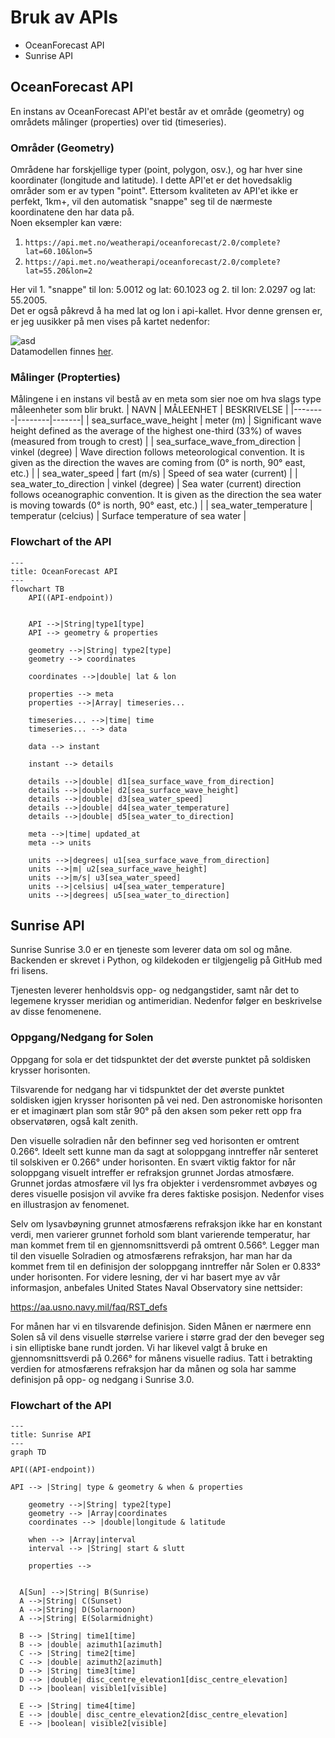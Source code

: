 # Bruk av APIs
- OceanForecast API
- Sunrise API

## OceanForecast API
En instans av OceanForecast API'et består av et område (geometry) og områdets målinger (properties) over tid (timeseries).

### Områder (Geometry)
Områdene har forskjellige typer (point, polygon, osv.), og har hver sine koordinater (longitude and latitude). I dette API'et er det hovedsaklig områder som er av typen "point". Ettersom kvaliteten av API'et ikke er perfekt, 1km+, vil den automatisk "snappe" seg til de nærmeste koordinatene den har data på.<br>
Noen eksempler kan være:
1. `https://api.met.no/weatherapi/oceanforecast/2.0/complete?lat=60.10&lon=5`
2. `https://api.met.no/weatherapi/oceanforecast/2.0/complete?lat=55.20&lon=2`

Her vil 1. "snappe" til lon: 5.0012 og lat: 60.1023 og 2. til lon: 2.0297 og lat: 55.2005.<br>
Det er også påkrevd å ha med lat og lon i api-kallet. Hvor denne grensen er, er jeg uusikker på men vises på kartet nedenfor:

![asd](https://docs.api.met.no/doc/assets/oceanforecast_area.png)<br>
Datamodellen finnes [her](https://docs.api.met.no/doc/oceanforecast/datamodel).

### Målinger (Propterties)
Målingene i en instans vil bestå av en meta som sier noe om hva slags type måleenheter som blir brukt.
| NAVN | MÅLEENHET | BESKRIVELSE |
|--------|--------|-------|
| sea_surface_wave_height | meter (m) | Significant wave height defined as the average of the highest one-third (33%) of waves (measured from trough to crest) |
| sea_surface_wave_from_direction | vinkel (degree) | Wave direction follows meteorological convention. It is given as the direction the waves are coming from (0° is north, 90° east, etc.) |
| sea_water_speed | fart (m/s) | Speed of sea water (current) |
| sea_water_to_direction | vinkel (degree) | Sea water (current) direction follows oceanographic convention. It is given as the direction the sea water is moving towards (0° is north, 90° east, etc.) |
| sea_water_temperature | temperatur (celcius) | Surface temperature of sea water |



### Flowchart of the API
```mermaid
---
title: OceanForecast API
---
flowchart TB
    API((API-endpoint))


    API -->|String|type1[type]
    API --> geometry & properties

    geometry -->|String| type2[type]
    geometry --> coordinates
    
    coordinates -->|double| lat & lon

    properties --> meta
    properties -->|Array| timeseries...

    timeseries... -->|time| time
    timeseries... --> data

    data --> instant

    instant --> details

    details -->|double| d1[sea_surface_wave_from_direction]
    details -->|double| d2[sea_surface_wave_height]
    details -->|double| d3[sea_water_speed]
    details -->|double| d4[sea_water_temperature]
    details -->|double| d5[sea_water_to_direction]

    meta -->|time| updated_at
    meta --> units

    units -->|degrees| u1[sea_surface_wave_from_direction]
    units -->|m| u2[sea_surface_wave_height]
    units -->|m/s| u3[sea_water_speed]
    units -->|celsius| u4[sea_water_temperature]
    units -->|degrees| u5[sea_water_to_direction]
```

## Sunrise API

Sunrise
Sunrise 3.0 er en tjeneste som leverer data om sol og måne. Backenden er skrevet i Python, og kildekoden er tilgjengelig på GitHub med fri lisens.

Tjenesten leverer henholdsvis opp- og nedgangstider, samt når det to legemene krysser meridian og antimeridian. Nedenfor følger en beskrivelse av disse fenomenene.

### Oppgang/Nedgang for Solen
Oppgang for sola er det tidspunktet der det øverste punktet på soldisken krysser horisonten.

Tilsvarende for nedgang har vi tidspunktet der det øverste punktet soldisken igjen krysser horisonten på vei ned. Den astronomiske horisonten er et imaginært plan som står 90° på den aksen som peker rett opp fra observatøren, også kalt zenith.

Den visuelle solradien når den befinner seg ved horisonten er omtrent 0.266°. Ideelt sett kunne man da sagt at soloppgang inntreffer når senteret til solskiven er 0.266° under horisonten. En svært viktig faktor for når soloppgang visuelt intreffer er refraksjon grunnet Jordas atmosfære. Grunnet jordas atmosfære vil lys fra objekter i verdensrommet avbøyes og deres visuelle posisjon vil avvike fra deres faktiske posisjon. Nedenfor vises en illustrasjon av fenomenet.

Selv om lysavbøyning grunnet atmosfærens refraksjon ikke har en konstant verdi, men varierer grunnet forhold som blant varierende temperatur, har man kommet frem til en gjennomsnittsverdi på omtrent 0.566°. Legger man til den visuelle Solradien og atmosfærens refraksjon, har man har da kommet frem til en definisjon der soloppgang inntreffer når Solen er 0.833° under horisonten. For videre lesning, der vi har basert mye av vår informasjon, anbefales United States Naval Observatory sine nettsider:

https://aa.usno.navy.mil/faq/RST_defs

For månen har vi en tilsvarende definisjon. Siden Månen er nærmere enn Solen så vil dens visuelle størrelse variere i større grad der den beveger seg i sin elliptiske bane rundt jorden. Vi har likevel valgt å bruke en gjennomsnittsverdi på 0.266° for månens visuelle radius. Tatt i betrakting verdien for atmosfærens refraksjon har da månen og sola har samme definisjon på opp- og nedgang i Sunrise 3.0.


### Flowchart of the API
```mermaid
---
title: Sunrise API
---
graph TD

API((API-endpoint))

API --> |String| type & geometry & when & properties

    geometry -->|String| type2[type]
    geometry --> |Array|coordinates
    coordinates --> |double|longitude & latitude

    when --> |Array|interval
    interval --> |String| start & slutt

    properties --> 


  A[Sun] -->|String| B(Sunrise)
  A -->|String| C(Sunset)
  A -->|String| D(Solarnoon)
  A -->|String| E(Solarmidnight)

  B --> |String| time1[time]
  B --> |double| azimuth1[azimuth]
  C --> |String| time2[time]
  C --> |double| azimuth2[azimuth]
  D --> |String| time3[time]
  D --> |double| disc_centre_elevation1[disc_centre_elevation]
  D --> |boolean| visible1[visible]

  E --> |String| time4[time]
  E --> |double| disc_centre_elevation2[disc_centre_elevation]
  E --> |boolean| visible2[visible]

```




  

